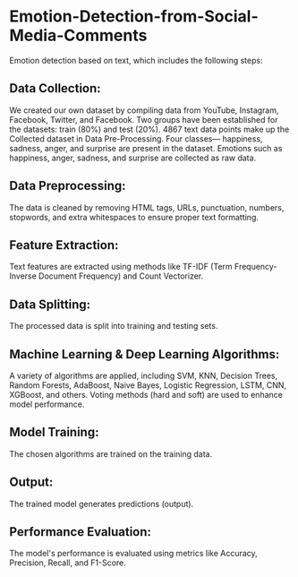# Emotion-Detection-from-Social-Media-Comments

Emotion detection based on text, which includes the following steps:

## Data Collection: 

We created our own dataset by compiling data from YouTube, Instagram, Facebook, Twitter, and Facebook. Two groups have been established for the datasets: train (80%) and test (20%). 4867 text data points make up the Collected dataset in Data Pre-Processing. Four classes— happiness, sadness, anger, and surprise are present in the dataset. Emotions such as happiness, anger, sadness, and surprise are collected as raw data.

## Data Preprocessing:

The data is cleaned by removing HTML tags, URLs, punctuation, numbers, stopwords, and extra whitespaces to ensure proper text formatting.

## Feature Extraction:

Text features are extracted using methods like TF-IDF (Term Frequency-Inverse Document Frequency) and Count Vectorizer.

## Data Splitting:

The processed data is split into training and testing sets.

## Machine Learning & Deep Learning Algorithms:

A variety of algorithms are applied, including SVM, KNN, Decision Trees, Random Forests, AdaBoost, Naive Bayes, Logistic Regression, LSTM, CNN, XGBoost, and others.
Voting methods (hard and soft) are used to enhance model performance.

## Model Training:

The chosen algorithms are trained on the training data.

## Output:

The trained model generates predictions (output).

## Performance Evaluation:

The model's performance is evaluated using metrics like Accuracy, Precision, Recall, and F1-Score.

